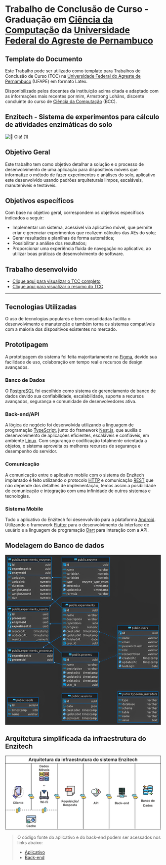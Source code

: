 # Trabalho de Conclusão de Curso - Graduação em [Ciência da Computação](http://bcc.ufape.edu.br/) da [Universidade Federal do Agreste de Pernambuco](http://ufape.edu.br/)

## Template do Documento
Este Trabalho pode ser utilizado como template para Trabalhos de Conclusão de Curso (TCC) na [Universidade Federal do Agreste de Pernambuco](http://ufape.edu.br/) (UFAPE) em formato Latex.

Disponibilizado pelos docentes da instituição acima citada e adaptado com as informações mais recentes por mim, Armstrong Lohãns, discente concluinte do curso de [Ciência da Computação](http://bcc.ufape.edu.br/) (BCC).

## Enzitech - Sistema de experimentos para cálculo de atividades enzimáticas do solo
![👋 Olá! (1)](https://user-images.githubusercontent.com/30741312/232361196-5d8dc1ca-6b6c-41df-8cc7-131cdba98591.png)

## Objetivo Geral
Este trabalho tem como objetivo detalhar a solução e o processo de desenvolvimento de uma aplicação para dispositivos móveis que informatize o método de fazer experimentos e análises do solo, aplicativo este desenvolvido usando padrões arquiteturais limpos, escaláveis, manuteníveis e testáveis.

## Objetivos específicos
Com base no objetivo geral, correspondem os objetivos específicos indicados a seguir:
- Implementar um sistema, acessível via aplicativo móvel, que permite criar e gerenciar experimentos que realizem cálculos das AEs do solo;
- Gerar resultados e planilhas de forma automática;
- Possibilitar a análise dos resultados;
- Proporcionar uma experiência fluida de navegação no aplicativo, ao utilizar boas práticas de desenvolvimento de software.


## Trabalho desenvolvido
* [Clique aqui para visualizar o TCC completo](https://github.com/lohhans/tcc/blob/main/tcc_armstrong.pdf)
* [Clique aqui para visualizar o resumo do TCC](https://github.com/lohhans/tcc/blob/main/tcc_resumido_armstrong.pdf)

---

## Tecnologias Utilizadas
O uso de tecnologias populares e bem consolidadas facilita o desenvolvimento e manutenção e também torna os sistemas compatíveis com a maioria dos dispositivos existentes no mercado.

## Prototipagem
A prototipagem do sistema foi feita majoritariamente no [Figma](https://www.figma.com/), devido sua facilidade de uso, colaboração em tempo real e recursos de design avançados.

### Banco de Dados
O [PostgreSQL](https://www.postgresql.org/) foi escolhido como sistema de gerenciamento de banco de dados devido sua confiabilidade, escalabilidade, suporte a recursos avançados, segurança e comunidade de desenvolvedores ativa.

### Back-end/API
A lógica de negócio foi desenvolvida utilizando a linguagem de programação [TypeScript](https://www.typescriptlang.org/), junto do framework [Nest.js](https://nestjs.com/), que auxilia o desenvolvimento de aplicações eficientes, escaláveis e confiáveis, em ambiente [Linux](http://www.linux.org). Com segurança e codificação totalmente orientada a objetos, o sistema aproveita os melhores recursos de segurança e desempenho do servidor.

### Comunicação
A comunicação entre o aplicativo mobile com o sistema do Enzitech implantado é feito utilizando o protocolo [HTTP](https://pt.wikipedia.org/wiki/Hypertext_Transfer_Protocol) e comunicação [REST](https://pt.wikipedia.org/wiki/REST) que não depende dos detalhes de implementação, temos assim a posibilidade de comunicação e integração com uma infinidade de outros sistemas e tecnologias.

### Sistema Mobile
Todo o aplicativo do Enzitech foi desenvolvido para a plataforma [Android](http://www.android.com). Utilizando o framework [Flutter](https://flutter.dev/) para o desenvolvimento da interface de usuário e a linguagem de programação [Dart](https://dart.dev/) para interação com a API.

## Modelagem do Banco de dados
![image](https://raw.githubusercontent.com/lohhans/tcc/main/images/er.jpg)

## Arquitetura simplificada da infraestrutura do Enzitech
![image](https://raw.githubusercontent.com/lohhans/tcc/main/images/arquitetura_enzitech.png)

> O código fonte do aplicativo e do back-end podem ser acessados nos links abaixo:
> - [Aplicativo](https://github.com/bcccoworkingufape/enzitech_app)
> - [Back-end](https://github.com/bcccoworkingufape/enzitech)

